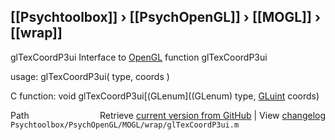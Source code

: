 ## [[Psychtoolbox]] &#8250; [[PsychOpenGL]] &#8250; [[MOGL]] &#8250; [[wrap]]

glTexCoordP3ui  Interface to [OpenGL](OpenGL) function glTexCoordP3ui  
  
usage:  glTexCoordP3ui( type, coords )  
  
C function:  void glTexCoordP3ui[(GLenum]((GLenum) type, [GLuint](GLuint) coords)  




<div class="code_header" style="text-align:right;">
  <span style="float:left;">Path&nbsp;&nbsp;</span> <span class="counter">Retrieve <a href=
  "https://raw.github.com/Psychtoolbox-3/Psychtoolbox-3/beta/Psychtoolbox/PsychOpenGL/MOGL/wrap/glTexCoordP3ui.m">current version from GitHub</a> | View <a href=
  "https://github.com/Psychtoolbox-3/Psychtoolbox-3/commits/beta/Psychtoolbox/PsychOpenGL/MOGL/wrap/glTexCoordP3ui.m">changelog</a></span>
</div>
<div class="code">
  <code>Psychtoolbox/PsychOpenGL/MOGL/wrap/glTexCoordP3ui.m</code>
</div>

